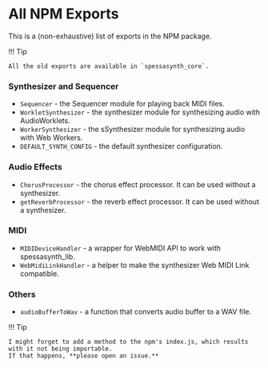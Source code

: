 # All NPM Exports
This is a (non-exhaustive) list of exports in the NPM package.

!!! Tip

    All the old exports are available in `spessasynth_core`.

### Synthesizer and Sequencer
- `Sequencer` - the Sequencer module for playing back MIDI files.
- `WorkletSynthesizer` - the synthesizer module for synthesizing audio with AudioWorklets.
- `WorkerSynthesizer` - the sSynthesizer module for synthesizing audio with Web Workers.
- `DEFAULT_SYNTH_CONFIG` - the default synthesizer configuration.

### Audio Effects
- `ChorusProcessor` - the chorus effect processor. It can be used without a synthesizer.
- `getReverbProcessor` - the reverb effect processor. It can be used without a synthesizer.

### MIDI
- `MIDIDeviceHandler` - a wrapper for WebMIDI API to work with spessasynth_lib.
- `WebMidiLinkHandler` - a helper to make the synthesizer Web MIDI Link compatible.

### Others
- `audioBufferToWav` - a function that converts audio buffer to a WAV file.


!!! Tip

    I might forget to add a method to the npm's index.js, which results with it not being importable.
    If that happens, **please open an issue.**